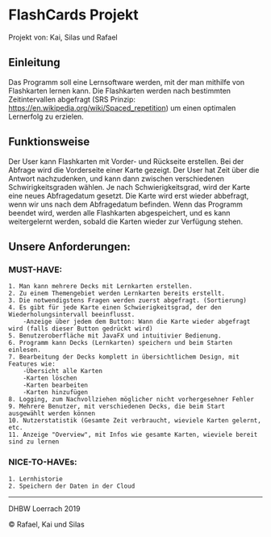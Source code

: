 # FlashCards Projekt

Projekt von: Kai, Silas und Rafael

<h2>Einleitung</h2>

Das Programm soll eine Lernsoftware werden, mit der man mithilfe von Flashkarten lernen kann. Die Flashkarten werden nach bestimmten Zeitintervallen abgefragt (SRS Prinzip: https://en.wikipedia.org/wiki/Spaced_repetition) um einen optimalen Lernerfolg zu erzielen.

<h2>Funktionsweise</h2>

Der User kann Flashkarten mit Vorder- und Rückseite erstellen. Bei der Abfrage wird die Vorderseite einer Karte gezeigt. Der User hat Zeit über die Antwort nachzudenken, und kann dann zwischen verschiedenen Schwirigkeitsgraden wählen. Je nach Schwierigkeitsgrad, wird der Karte eine neues Abfragedatum gesetzt. Die Karte wird erst wieder abbefragt, wenn wir uns nach dem Abfragedatum befinden. Wenn das Programm  beendet wird, werden alle Flashkarten abgespeichert, und es kann weitergelernt werden, sobald die Karten wieder zur Verfügung stehen.


<h2>Unsere Anforderungen:</h2>

<h3>MUST-HAVE:</h3>

	1. Man kann mehrere Decks mit Lernkarten erstellen.
	2. Zu einem Themengebiet werden Lernkarten bereits erstellt.
	3. Die notwendigstens Fragen werden zuerst abgefragt. (Sortierung)
	4. Es gibt für jede Karte einen Schwierigkeitsgrad, der den Wiederholungsintervall beeinflusst.
		-Anzeige über jedem dem Button: Wann die Karte wieder abgefragt wird (falls dieser Button gedrückt wird)
	5. Benutzeroberfläche mit JavaFX und intuitivier Bedienung.
	6. Programm kann Decks (Lernkarten) speichern und beim Starten einlesen.
	7. Bearbeitung der Decks komplett in übersichtlichem Design, mit Features wie:
		-Übersicht alle Karten
		-Karten löschen
		-Karten bearbeiten
		-Karten hinzufügen
	8. Logging, zum Nachvollziehen möglicher nicht vorhergesehner Fehler
	9. Mehrere Benutzer, mit verschiedenen Decks, die beim Start ausgewählt werden können
	10. Nutzerstatistik (Gesamte Zeit verbraucht, wieviele Karten gelernt, etc.
	11. Anzeige "Overview", mit Infos wie gesamte Karten, wieviele bereit sind zu lernen
	
<h3>NICE-TO-HAVEs:</h3>

	1. Lernhistorie
	2. Speichern der Daten in der Cloud

----------------------------------------------------------
DHBW Loerrach 2019

© Rafael, Kai und Silas
